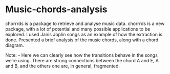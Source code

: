 # Music-chords-analysis
chorrrds is a package to retrieve and analyse music data. chorrrds is a new package, with a lot of potential and many possible applications to be explored. 
I used Janis Joplin songs as an example of how the extraction is done. Presented a brief analysis of the music chords, along with a chord diagram.

Note: - Here we can clearly see how the transitions behave in the songs we’re using. 
There are strong connections between the chord A and E, A and B, and the others one are, in general, fragmented.
